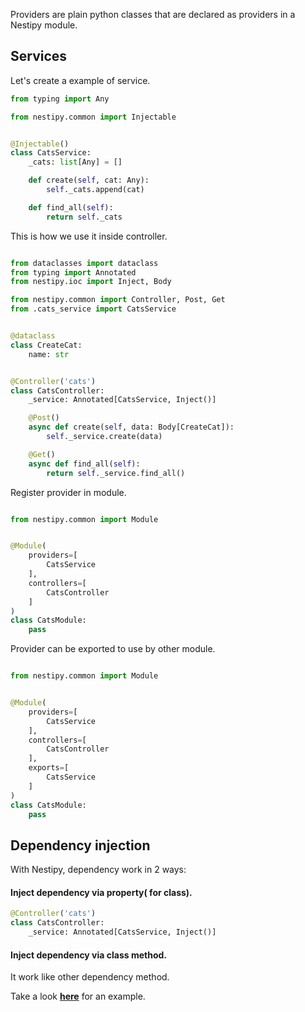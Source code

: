 Providers are plain python classes that are declared as providers in a Nestipy module.

## Services

Let's create a example of service.

```python
from typing import Any

from nestipy.common import Injectable


@Injectable()
class CatsService:
    _cats: list[Any] = []

    def create(self, cat: Any):
        self._cats.append(cat)

    def find_all(self):
        return self._cats
```

This is how we use it inside controller.

```python

from dataclasses import dataclass
from typing import Annotated
from nestipy.ioc import Inject, Body

from nestipy.common import Controller, Post, Get
from .cats_service import CatsService


@dataclass
class CreateCat:
    name: str


@Controller('cats')
class CatsController:
    _service: Annotated[CatsService, Inject()]

    @Post()
    async def create(self, data: Body[CreateCat]):
        self._service.create(data)

    @Get()
    async def find_all(self):
        return self._service.find_all()
```

Register provider in module.

```python

from nestipy.common import Module


@Module(
    providers=[
        CatsService
    ],
    controllers=[
        CatsController
    ]
)
class CatsModule:
    pass
```

Provider can be exported to use by other module.

```python

from nestipy.common import Module


@Module(
    providers=[
        CatsService
    ],
    controllers=[
        CatsController
    ],
    exports=[
        CatsService
    ]
)
class CatsModule:
    pass
```

## Dependency injection

With Nestipy, dependency work in 2 ways: <br/>

#### Inject dependency via property( for class).<br/>

```python
@Controller('cats')
class CatsController:
    _service: Annotated[CatsService, Inject()]
```

#### Inject dependency via class method.<br/>

It work like other dependency method.

Take a look **[here](https://github.com/nestipy/sample/tree/main/sample-app-providers)** for an  example.

